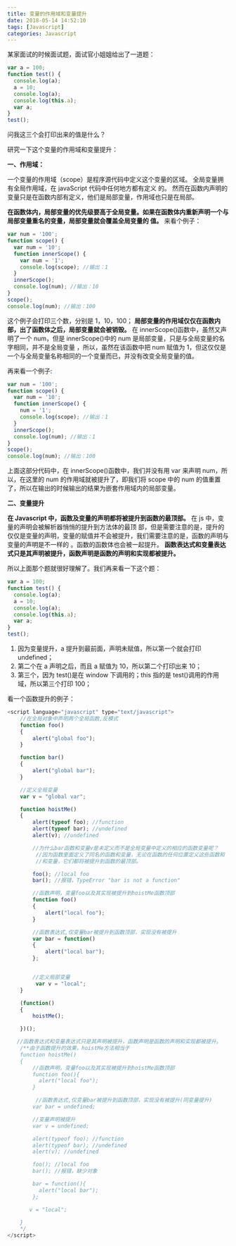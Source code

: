 ```yaml
---
title: 变量的作用域和变量提升
date: 2018-05-14 14:52:10
tags: [Javascript]
categories: Javascript
---
```


某家面试的时候面试题，面试官小姐姐给出了一道题：

```javascript
var a = 100;
function test() {
  console.log(a);
  a = 10;
  console.log(a);
  console.log(this.a);
  var a;
}
test();
```

问我这三个会打印出来的值是什么？

研究一下这个变量的作用域和变量提升：

**一、作用域：**

一个变量的作用域（scope）是程序源代码中定义这个变量的区域。 全局变量拥有全局作用域，在 javaScript 代码中任何地方都有定义
的。 然而在函数内声明的变量只是在函数内部有定义，他们是局部变量，作用域也只是在局部。

**在函数体内，局部变量的优先级要高于全局变量。如果在函数体内重新声明一个与局部变量重名的变量，局部变量就会覆盖全局变量的
值。** 来看个例子：

```javascript
var num = '100';
function scope() {
  var num = '10';
  function innerScope() {
    var num = '1';
    console.log(scope); //输出：1
  }
  innerScope();
  console.log(num); //输出：10
}
scope();
console.log(num); //输出：100
```

这个例子会打印三个数，分别是 1，10，100； **局部变量的作用域仅仅在函数内部，出了函数体之后，局部变量就会被销毁。** 在
innerScope()函数中，虽然又声明了一个 num，但是 innerScope()中的 num 是局部变量，只是与全局变量的名字相同，并不是全局变量
，所以，虽然在该函数中把 num 赋值为 1，但这仅仅是一个与全局变量名称相同的一个变量而已，并没有改变全局变量的值。

再来看一个例子:

```javascript
var num = '100';
function scope() {
  var num = '10';
  function innerScope() {
    num = '1';
    console.log(scope); //输出：1
  }
  innerScope();
  console.log(num); //输出：1
}
scope();
console.log(num); //输出：100
```

上面这部分代码中，在 innerScope()函数中，我们并没有用 var 来声明 num，所以，在这里的 num 的作用域就被提升了，即我们将
scope 中的 num 的值重置了，所以在输出的时候输出的结果为嵌套作用域内的局部变量。

**二、变量提升**

**在 Javascript 中，函数及变量的声明都将被提升到函数的最顶部。** 在 js 中，变量的声明会被解析器悄悄的提升到方法体的最顶
部，但是需要注意的是，提升的仅仅是变量的声明，变量的赋值并不会被提升，我们需要注意的是，函数的声明与变量的声明是不一样的
。函数的函数体也会被一起提升。 **函数表达式和变量表达式只是其声明被提升，函数声明是函数的声明和实现都被提升。**

所以上面那个题就很好理解了。我们再来看一下这个题：

```javascript
var a = 100;
function test() {
  console.log(a);
  a = 10;
  console.log(a);
  console.log(this.a);
  var a;
}
test();
```

1. 因为变量提升，a 提升到最前面，声明未赋值，所以第一个就会打印 undefined；
2. 第二个在 a 声明之后，而且 a 赋值为 10，所以第二个打印出来 10；
3. 第三个，因为 test()是在 window 下调用的；this 指的是 test()调用的作用域，所以第三个打印 100；

看一个函数提升的例子：

```javascript
<script language="javascript" type="text/javascript">
    //在全局对象中声明两个全局函数,反模式
    function foo()
    {
        alert("global foo");
    }

    function bar()
    {
        alert("global bar");
    }

    //定义全局变量
    var v = "global var";

    function hoistMe()
    {
        alert(typeof foo); //function
        alert(typeof bar); //undefined
        alert(v); //undefined

        //为什么bar函数和变量v是未定义而不是全局变量中定义的相应的函数变量呢？
         //因为函数里面定义了同名的函数和变量，无论在函数的任何位置定义这些函数和
         //和变量，它们都将被提升到函数的最顶部。

        foo(); //local foo
        bar(); //报错，TypeError "bar is not a function"

        //函数声明，变量foo以及其实现被提升到hoistMe函数顶部
        function foo()
        {
            alert("local foo");
        }

        //函数表达式,仅变量bar被提升到函数顶部，实现没有被提升
        var bar = function()
        {
            alert("local bar");
        };


        //定义局部变量
         var v = "local";
    }

    (function()
    {
        hoistMe();

    })();

   //函数表达式和变量表达式只是其声明被提升，函数声明是函数的声明和实现都被提升。
    /**由于函数提升的效果，hoistMe方法相当于
    function hoistMe()
    {
        //函数声明，变量foo以及其实现被提升到hoistMe函数顶部
        function foo(){
          alert("local foo");
        }

         //函数表达式,仅变量bar被提升到函数顶部，实现没有被提升(同变量提升)
        var bar = undefined;

        //变量声明被提升
        var v = undefined;

        alert(typeof foo); //function
        alert(typeof bar); //undefined
        alert(v); //undefined

        foo(); //local foo
        bar(); //报错，缺少对象

        bar = function(){
          alert("local bar");
        };

       v = "local";

    }
    */
</script>
```

